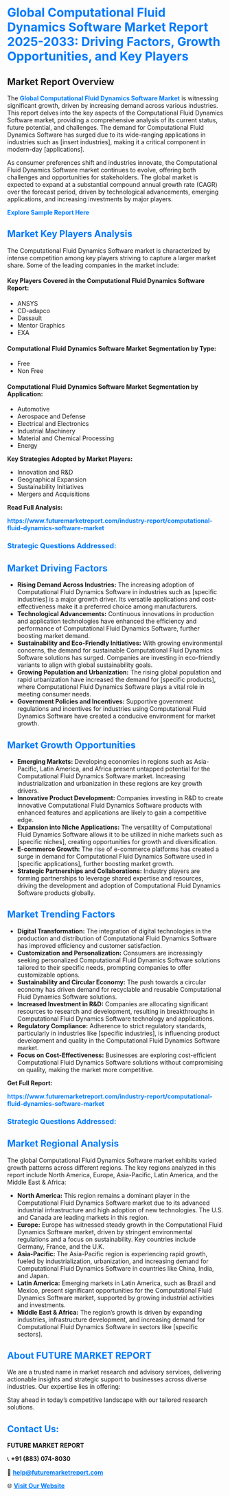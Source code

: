 <h1 style="color: #007BFF;">Global Computational Fluid Dynamics Software Market Report 2025-2033: Driving Factors, Growth Opportunities, and Key Players</h1>

<section id="overview">
<h2>Market Report Overview</h2>
<p>The <a href="https://www.futuremarketreport.com/industry-report/computational-fluid-dynamics-software-market" style="color: #007BFF; text-decoration: none;"><strong>Global Computational Fluid Dynamics Software Market</strong></a> is witnessing significant growth, driven by increasing demand across various industries. This report delves into the key aspects of the Computational Fluid Dynamics Software market, providing a comprehensive analysis of its current status, future potential, and challenges. The demand for Computational Fluid Dynamics Software has surged due to its wide-ranging applications in industries such as [insert industries], making it a critical component in modern-day [applications].</p>
<p>As consumer preferences shift and industries innovate, the Computational Fluid Dynamics Software market continues to evolve, offering both challenges and opportunities for stakeholders. The global market is expected to expand at a substantial compound annual growth rate (CAGR) over the forecast period, driven by technological advancements, emerging applications, and increasing investments by major players.</p>
</section>

<section id="overview">
<p><a href="https://www.futuremarketreport.com/request-sample/reportId=62660" style="color: #007BFF; text-decoration: none;"><strong>Explore Sample Report Here</strong></a></p>
</section>

<section id="key-players">
<h2 style="color: #007BFF;">Market Key Players Analysis</h2>
<p>The Computational Fluid Dynamics Software market is characterized by intense competition among key players striving to capture a larger market share. Some of the leading companies in the market include:</p>
<h4>Key Players Covered in the Computational Fluid Dynamics Software Report:</h4>
<ul><li>ANSYS</li><li>CD-adapco</li><li>Dassault</li><li>Mentor Graphics</li><li>EXA</li></ul>
<h4>Computational Fluid Dynamics Software Market Segmentation by Type:</h4>
<ul><li>Free</li><li>Non Free</li></ul>

<h4>Computational Fluid Dynamics Software Market Segmentation by Application:</h4>
<ul><li>Automotive</li><li>Aerospace and Defense</li><li>Electrical and Electronics</li><li>Industrial Machinery</li><li>Material and Chemical Processing</li><li>Energy</li></ul>
<p><strong>Key Strategies Adopted by Market Players:</strong></p>
<ul>
<li>Innovation and R&D</li>
<li>Geographical Expansion</li>
<li>Sustainability Initiatives</li>
<li>Mergers and Acquisitions</li>
</ul>
</section>

<section>
<p><strong>Read Full Analysis: </strong></p><a href="https://www.futuremarketreport.com/industry-report/computational-fluid-dynamics-software-market" style="color: #007BFF; text-decoration: none;"><strong>https://www.futuremarketreport.com/industry-report/computational-fluid-dynamics-software-market</strong></a>
<h3 style="color: #007BFF;">Strategic Questions Addressed:</h3>
</section>

<section id="driving-factors">
<h2 style="color: #007BFF;">Market Driving Factors</h2>
<ul>
<li><strong>Rising Demand Across Industries:</strong> The increasing adoption of Computational Fluid Dynamics Software in industries such as [specific industries] is a major growth driver. Its versatile applications and cost-effectiveness make it a preferred choice among manufacturers.</li>
<li><strong>Technological Advancements:</strong> Continuous innovations in production and application technologies have enhanced the efficiency and performance of Computational Fluid Dynamics Software, further boosting market demand.</li>
<li><strong>Sustainability and Eco-Friendly Initiatives:</strong> With growing environmental concerns, the demand for sustainable Computational Fluid Dynamics Software solutions has surged. Companies are investing in eco-friendly variants to align with global sustainability goals.</li>
<li><strong>Growing Population and Urbanization:</strong> The rising global population and rapid urbanization have increased the demand for [specific products], where Computational Fluid Dynamics Software plays a vital role in meeting consumer needs.</li>
<li><strong>Government Policies and Incentives:</strong> Supportive government regulations and incentives for industries using Computational Fluid Dynamics Software have created a conducive environment for market growth.</li>
</ul>
</section>

<section id="growth-opportunities">
<h2 style="color: #007BFF;">Market Growth Opportunities</h2>
<ul>
<li><strong>Emerging Markets:</strong> Developing economies in regions such as Asia-Pacific, Latin America, and Africa present untapped potential for the Computational Fluid Dynamics Software market. Increasing industrialization and urbanization in these regions are key growth drivers.</li>
<li><strong>Innovative Product Development:</strong> Companies investing in R&D to create innovative Computational Fluid Dynamics Software products with enhanced features and applications are likely to gain a competitive edge.</li>
<li><strong>Expansion into Niche Applications:</strong> The versatility of Computational Fluid Dynamics Software allows it to be utilized in niche markets such as [specific niches], creating opportunities for growth and diversification.</li>
<li><strong>E-commerce Growth:</strong> The rise of e-commerce platforms has created a surge in demand for Computational Fluid Dynamics Software used in [specific applications], further boosting market growth.</li>
<li><strong>Strategic Partnerships and Collaborations:</strong> Industry players are forming partnerships to leverage shared expertise and resources, driving the development and adoption of Computational Fluid Dynamics Software products globally.</li>
</ul>
</section>

<section id="trending-factors">
<h2 style="color: #007BFF;">Market Trending Factors</h2>
<ul>
<li><strong>Digital Transformation:</strong> The integration of digital technologies in the production and distribution of Computational Fluid Dynamics Software has improved efficiency and customer satisfaction.</li>
<li><strong>Customization and Personalization:</strong> Consumers are increasingly seeking personalized Computational Fluid Dynamics Software solutions tailored to their specific needs, prompting companies to offer customizable options.</li>
<li><strong>Sustainability and Circular Economy:</strong> The push towards a circular economy has driven demand for recyclable and reusable Computational Fluid Dynamics Software solutions.</li>
<li><strong>Increased Investment in R&D:</strong> Companies are allocating significant resources to research and development, resulting in breakthroughs in Computational Fluid Dynamics Software technology and applications.</li>
<li><strong>Regulatory Compliance:</strong> Adherence to strict regulatory standards, particularly in industries like [specific industries], is influencing product development and quality in the Computational Fluid Dynamics Software market.</li>
<li><strong>Focus on Cost-Effectiveness:</strong> Businesses are exploring cost-efficient Computational Fluid Dynamics Software solutions without compromising on quality, making the market more competitive.</li>
</ul>
</section>

<section>
<p><strong>Get Full Report: </strong></p><a href="https://www.futuremarketreport.com/industry-report/computational-fluid-dynamics-software-market" style="color: #007BFF; text-decoration: none;"><strong>https://www.futuremarketreport.com/industry-report/computational-fluid-dynamics-software-market</strong></a>
<h3 style="color: #007BFF;">Strategic Questions Addressed:</h3>
</section>


<section id="regional-analysis">
<h2 style="color: #007BFF;">Market Regional Analysis</h2>
<p>The global Computational Fluid Dynamics Software market exhibits varied growth patterns across different regions. The key regions analyzed in this report include North America, Europe, Asia-Pacific, Latin America, and the Middle East & Africa:</p>
<ul>
<li><strong>North America:</strong> This region remains a dominant player in the Computational Fluid Dynamics Software market due to its advanced industrial infrastructure and high adoption of new technologies. The U.S. and Canada are leading markets in this region.</li>
<li><strong>Europe:</strong> Europe has witnessed steady growth in the Computational Fluid Dynamics Software market, driven by stringent environmental regulations and a focus on sustainability. Key countries include Germany, France, and the U.K.</li>
<li><strong>Asia-Pacific:</strong> The Asia-Pacific region is experiencing rapid growth, fueled by industrialization, urbanization, and increasing demand for Computational Fluid Dynamics Software in countries like China, India, and Japan.</li>
<li><strong>Latin America:</strong> Emerging markets in Latin America, such as Brazil and Mexico, present significant opportunities for the Computational Fluid Dynamics Software market, supported by growing industrial activities and investments.</li>
<li><strong>Middle East & Africa:</strong> The region’s growth is driven by expanding industries, infrastructure development, and increasing demand for Computational Fluid Dynamics Software in sectors like [specific sectors].</li>
</ul>
</section>

<footer>
<h2 style="color: #007BFF;">About FUTURE MARKET REPORT</h2>
<p>We are a trusted name in market research and advisory services, delivering actionable insights and strategic support to businesses across diverse industries. Our expertise lies in offering:</p>

<p>Stay ahead in today’s competitive landscape with our tailored research solutions.</p>

<h2 style="color: #007BFF;">Contact Us:</h2>
<p><strong>FUTURE MARKET REPORT</strong></p>
<p>📞 <strong>+91 (883) 074-8030</strong></p>
<p>📧 <strong><a href="mailto:help@futuremarketreport.com" style="color: #007BFF;">help@futuremarketreport.com</a></strong></p>
<p>🌐 <strong><a href="https://www.futuremarketreport.com/" style="color: #007BFF;">Visit Our Website</a></strong></p>
</footer>